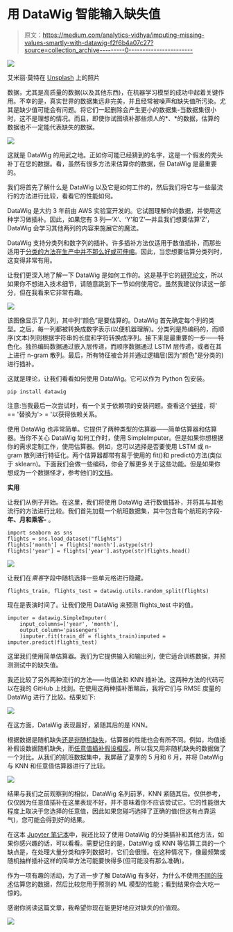 # 用 DataWig 智能输入缺失值

> 原文：<https://medium.com/analytics-vidhya/imputing-missing-values-smartly-with-datawig-f2f6b4a07c27?source=collection_archive---------0----------------------->

![](img/896be8c5a334ddee927e20e8ff47c908.png)

艾米丽·莫特在 [Unsplash](https://unsplash.com?utm_source=medium&utm_medium=referral) 上的照片

数据，尤其是高质量的数据(以及其他东西)，在机器学习模型的成功中起着关键作用。不幸的是，真实世界的数据集远非完美，并且经常被噪声和缺失值所污染。尤其是缺少值可能会有问题。将它们一起删除会产生更小的数据集-当数据集很小时，这不是理想的情况。而且，即使你试图填补那些烦人的*、*的数据，估算的数据也不一定能代表缺失的数据。

![](img/32edc332fe16f741724009399f8e133a.png)

这就是 DataWig 的用武之地。正如你可能已经猜到的名字，这是一个假发的秃头补丁在您的数据。看，虽然有很多方法来估算你的数据，但 DataWig 是最重要的。

我们将首先了解什么是 DataWig 以及它是如何工作的，然后我们将它与一些最流行的方法进行比较，看看它的性能如何。

DataWig 是大约 3 年前由 AWS 实验室开发的。它试图理解你的数据，并使用这种学习做插补。因此，如果您有 3 列—‘X’、‘Y’和‘Z’—并且我们想要估算‘Z’，DataWig 会学习其他两列的内容来施展它的魔法。

DataWig 支持分类列和数字列的插补。许多插补方法仅适用于数值插补，而那些适用于[分类的方法在生产中并不那么好或可伸缩](https://dl.acm.org/doi/pdf/10.1145/3269206.3272005)。因此，当您想要估算分类列时，这变得非常有用。

让我们更深入地了解一下 DataWig 是如何工作的。这是基于它的[研究论文](https://dl.acm.org/doi/pdf/10.1145/3269206.3272005)，所以如果你不想进入技术细节，请随意跳到下一节如何使用它。虽然我建议你读这一部分，但在我看来它非常有趣。

![](img/6cebf26347b7c8e4cc9e5646f89a47a8.png)

该图像显示了几列，其中列“颜色”是要估算的。DataWig 首先确定每个列的类型。之后，每一列都被转换成数字表示(以便机器理解)。分类列是热编码的，而顺序(文本)列则根据字符串的长度和字符转换成序列。接下来是最重要的一步——特色化。独热编码数据通过嵌入层传递，而顺序数据通过 LSTM 层传递，或者在其上进行 n-gram 散列。最后，所有特征被合并并通过逻辑层(因为“颜色”是分类的)进行插补。

这就是理论，让我们看看如何使用 DataWig。它可以作为 Python 包安装。

```
pip install datawig
```

注意:当我最后一次尝试时，有一个关于依赖项的安装问题。查看这个[链接](https://github.com/awslabs/datawig/issues/121)，将' == '替换为'> = '以获得依赖关系。

使用 DataWig 也非常简单。它提供了两种类型的估算器——简单估算器和估算器。当你不关心 DataWig 如何工作时，使用 SimpleImputer。但是如果你想根据你的需求定制工作，使用估算器。例如，您可以选择是否要使用 LSTM 或 n-gram 散列进行特征化。两个估算器都带有易于使用的 fit()和 predict()方法(类似于 sklearn)。下面我们会做一些编码，你会了解更多关于这些功能。但是如果你想成为一个数据怪才，参考他们的[文档](https://datawig.readthedocs.io/en/latest/)。

**实用**

让我们从例子开始。在这里，我们将使用 DataWig 进行数值插补，并将其与其他流行的方法进行比较。我们首先加载一个航班数据集，其中包含每个航班的字段- **年、月和乘客-** 。

```
import seaborn as sns
flights = sns.load_dataset("flights")
flights['month'] = flights['month'].astype(str)
flights['year'] = flights['year'].astype(str)flights.head()
```

![](img/2f4005db550f42143ab3ff95067b29fc.png)

让我们在*乘客*字段中随机选择一些单元格进行隐藏。

```
flights_train, flights_test = datawig.utils.random_split(flights)
```

现在是表演时间了。让我们使用 DataWig 来预测 flights_test 中的值。

```
imputer = datawig.SimpleImputer(
    input_columns=['year', 'month'],
    output_column='passengers'
    )imputer.fit(train_df = flights_train)imputed = imputer.predict(flights_test)
```

这里我们使用简单估算器。我们为它提供输入和输出列，使它适合训练数据，并预测测试中的缺失值。

我还比较了另外两种流行的方法——均值法和 KNN 插补法。这两种方法的代码可以在我的 GitHub 上找到。在使用这两种插补策略后，我将它们与 RMSE 度量的 DataWig 进行了比较。结果如下:

![](img/117ae843711cddbe0f0ec3269ce72fbd.png)

在这方面，DataWig 表现最好，紧随其后的是 KNN。

根据数据是随机缺失[还是非随机缺失](https://www.theanalysisfactor.com/mar-and-mcar-missing-data/)，估算器的性能也会有所不同。例如，均值插补假设数据随机缺失，而[任意值插补假设相反](https://heartbeat.fritz.ai/hands-on-with-feature-engineering-techniques-imputing-missing-values-6c22b49d4060)。所以我又用非随机缺失的数据做了一个对比。从我们的航班数据集中，我屏蔽了夏季的 5 月和 6 月，并将 DataWig 与 KNN 和任意值估算器进行了比较。

![](img/db4b5808353d9bc990ee884e1f6c2280.png)

结果与我们之前观察到的相似，DataWig 名列前茅，KNN 紧随其后。仅供参考，仅仅因为任意值插补在这里表现不好，并不意味着你不应该尝试它。它的性能很大程度上取决于您选择的任意值，因此如果您碰巧选择了正确的值(但这有点靠运气)，您可能会得到好的结果。

在这本 [Jupyter 笔记本](https://github.com/anshbordia/DataWig-examples)中，我还比较了使用 DataWig 的分类插补和其他方法，如果你感兴趣的话，可以看看。需要记住的是，DataWig 或 KNN 等估算工具的一个缺点是，在处理大量分类和序列数据时，它们会很慢。在这种情况下，像最频繁或随机抽样插补这样的简单方法可能要快得多(但可能没有那么准确)。

作为一项有趣的活动，为了进一步了解 DataWig 有多好，为什么不使用[不同的技术](https://heartbeat.fritz.ai/hands-on-with-feature-engineering-techniques-imputing-missing-values-6c22b49d4060)估算您的数据，然后比较您用于预测的 ML 模型的性能；看到结果你会大吃一惊的。

感谢你阅读这篇文章，我希望你现在能更好地应对缺失的价值观。

![](img/1037c93e72c9d528cc4addf7e5e28b0b.png)